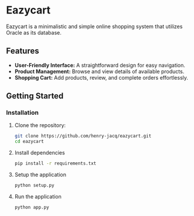 # Eazycart

Eazycart is a minimalistic and simple online shopping system that utilizes Oracle as its database.

## Features

- **User-Friendly Interface:** A straightforward design for easy navigation.
- **Product Management:** Browse and view details of available products.
- **Shopping Cart:** Add products, review, and complete orders effortlessly.

## Getting Started

### Installation

1. Clone the repository:

   ```bash
   git clone https://github.com/henry-jacq/eazycart.git
   cd eazycart
   ```

2. Install dependencies

    ```bash
    pip install -r requirements.txt
    ```

3. Setup the application

    ```bash
    python setup.py
    ```

4. Run the application

    ```bash
    python app.py
    ```
